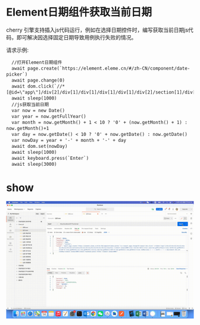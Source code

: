 # Element日期组件获取当前日期
  cherry 引擎支持插入js代码运行，例如在选择日期控件时，编写获取当前日期js代码，即可解决因选择固定日期导致用例执行失败的情况。
   
   请求示例:
```
  //打开Element日期组件
  await page.create(`https://element.eleme.cn/#/zh-CN/component/date-picker`)
  await page.change(0)
  await dom.click(`//*[@id=\"app\"]/div[2]/div[1]/div[1]/div[1]/div[1]/div[2]/section[1]/div[1]/div[1]/div[1]/div[1]/div[1]/input[1]`)
  await sleep(1000)
  //js获取当前日期
  var now = new Date()
  var year = now.getFullYear()
  var month = now.getMonth() + 1 < 10 ? '0' + (now.getMonth() + 1) : now.getMonth()+1
  var day = now.getDate() < 10 ? '0' + now.getDate() : now.getDate()
  var nowDay = year + '-' + month + '-' + day
  await dom.set(nowDay)
  await sleep(1000)
  await keyboard.press(`Enter`)
  await sleep(3000)
```

# show
<p style="text-align: center;">
  <img src="../img/modifyDate.gif"/>
</p>